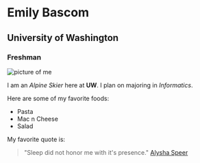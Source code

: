 # Emily Bascom

## University of Washington

### Freshman

![picture of me](ECB_6067)

I am an _Alpine Skier_ here at **UW**. I plan on majoring in _Informatics_.

Here are some of my favorite foods:

- Pasta
- Mac n Cheese
- Salad

My favorite quote is:
> "Sleep did not honor me with it's presence." 
> [Alysha Speer](https://www.goodreads.com/quotes/tag/tired)

